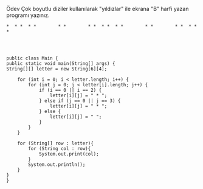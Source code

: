 Ödev
Çok boyutlu diziler kullanılarak "yıldızlar" ile ekrana "B" harfi yazan programı yazınız.

    *  * *  * *        * *        * *  * *  * *        * *        * *  * *  *


    
    
    public class Main {
    public static void main(String[] args) {
    String[][] letter = new String[6][4];

        for (int i = 0; i < letter.length; i++) {
            for (int j = 0; j < letter[i].length; j++) {
                if (i == 0 || i == 2) {
                    letter[i][j] = " * ";
                } else if (j == 0 || j == 3) {
                    letter[i][j] = " * ";
                } else {
                    letter[i][j] = " ";
                }
            }
        }

        for (String[] row : letter){
            for (String col : row){
                System.out.print(col);
            }
            System.out.println();
        }
    }
    }
